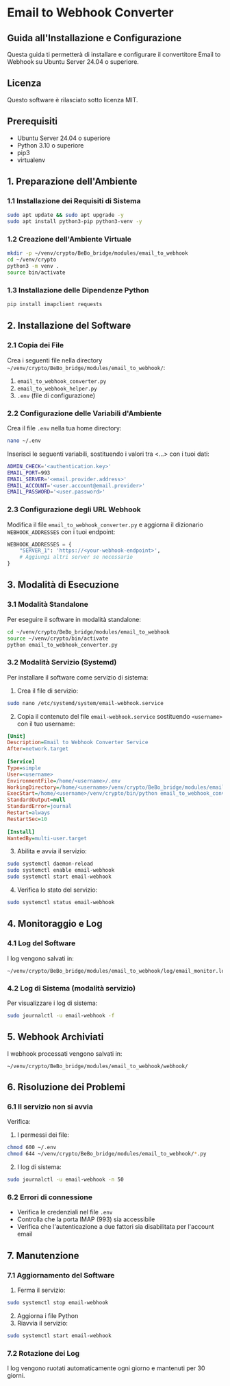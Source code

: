 # Email to Webhook Converter
## Guida all'Installazione e Configurazione

Questa guida ti permetterà di installare e configurare il convertitore Email to Webhook su Ubuntu Server 24.04 o superiore.

## Licenza
Questo software è rilasciato sotto licenza MIT.

## Prerequisiti
- Ubuntu Server 24.04 o superiore
- Python 3.10 o superiore
- pip3
- virtualenv

## 1. Preparazione dell'Ambiente
### 1.1 Installazione dei Requisiti di Sistema
```bash
sudo apt update && sudo apt upgrade -y
sudo apt install python3-pip python3-venv -y
```

### 1.2 Creazione dell'Ambiente Virtuale
```bash
mkdir -p ~/venv/crypto/BeBo_bridge/modules/email_to_webhook
cd ~/venv/crypto
python3 -m venv .
source bin/activate
```

### 1.3 Installazione delle Dipendenze Python
```bash
pip install imapclient requests
```

## 2. Installazione del Software
### 2.1 Copia dei File
Crea i seguenti file nella directory `~/venv/crypto/BeBo_bridge/modules/email_to_webhook/`:

1. `email_to_webhook_converter.py`
2. `email_to_webhook_helper.py`
3. `.env` (file di configurazione)

### 2.2 Configurazione delle Variabili d'Ambiente
Crea il file `.env` nella tua home directory:
```bash
nano ~/.env
```

Inserisci le seguenti variabili, sostituendo i valori tra <...> con i tuoi dati:
```bash
ADMIN_CHECK='<authentication.key>'
EMAIL_PORT=993
EMAIL_SERVER='<email.provider.address>'
EMAIL_ACCOUNT='<user.account@email.provider>'
EMAIL_PASSWORD='<user.password>'
```

### 2.3 Configurazione degli URL Webhook
Modifica il file `email_to_webhook_converter.py` e aggiorna il dizionario `WEBHOOK_ADDRESSES` con i tuoi endpoint:
```python
WEBHOOK_ADDRESSES = {
    "SERVER_1": 'https://<your-webhook-endpoint>',
    # Aggiungi altri server se necessario
}
```

## 3. Modalità di Esecuzione

### 3.1 Modalità Standalone
Per eseguire il software in modalità standalone:
```bash
cd ~/venv/crypto/BeBo_bridge/modules/email_to_webhook
source ~/venv/crypto/bin/activate
python email_to_webhook_converter.py
```

### 3.2 Modalità Servizio (Systemd)
Per installare il software come servizio di sistema:

1. Crea il file di servizio:
```bash
sudo nano /etc/systemd/system/email-webhook.service
```

2. Copia il contenuto del file `email-webhook.service` sostituendo `<username>` con il tuo username:
```ini
[Unit]
Description=Email to Webhook Converter Service
After=network.target
 
[Service]
Type=simple
User=<username>
EnvironmentFile=/home/<username>/.env
WorkingDirectory=/home/<username>/venv/crypto/BeBo_bridge/modules/email_to_webhook
ExecStart=/home/<username>/venv/crypto/bin/python email_to_webhook_converter.py
StandardOutput=null
StandardError=journal
Restart=always
RestartSec=10
 
[Install]
WantedBy=multi-user.target
```

3. Abilita e avvia il servizio:
```bash
sudo systemctl daemon-reload
sudo systemctl enable email-webhook
sudo systemctl start email-webhook
```

4. Verifica lo stato del servizio:
```bash
sudo systemctl status email-webhook
```

## 4. Monitoraggio e Log

### 4.1 Log del Software
I log vengono salvati in:
```
~/venv/crypto/BeBo_bridge/modules/email_to_webhook/log/email_monitor.log
```

### 4.2 Log di Sistema (modalità servizio)
Per visualizzare i log di sistema:
```bash
sudo journalctl -u email-webhook -f
```

## 5. Webhook Archiviati
I webhook processati vengono salvati in:
```
~/venv/crypto/BeBo_bridge/modules/email_to_webhook/webhook/
```

## 6. Risoluzione dei Problemi

### 6.1 Il servizio non si avvia
Verifica:
1. I permessi dei file:
```bash
chmod 600 ~/.env
chmod 644 ~/venv/crypto/BeBo_bridge/modules/email_to_webhook/*.py
```

2. I log di sistema:
```bash
sudo journalctl -u email-webhook -n 50
```

### 6.2 Errori di connessione
- Verifica le credenziali nel file `.env`
- Controlla che la porta IMAP (993) sia accessibile
- Verifica che l'autenticazione a due fattori sia disabilitata per l'account email

## 7. Manutenzione

### 7.1 Aggiornamento del Software
1. Ferma il servizio:
```bash
sudo systemctl stop email-webhook
```

2. Aggiorna i file Python
3. Riavvia il servizio:
```bash
sudo systemctl start email-webhook
```

### 7.2 Rotazione dei Log
I log vengono ruotati automaticamente ogni giorno e mantenuti per 30 giorni.